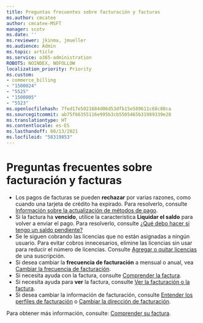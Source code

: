 ```yaml
---
title: Preguntas frecuentes sobre facturación y facturas
ms.author: cmcatee
author: cmcatee-MSFT
manager: scotv
ms.date: ''
ms.reviewer: jkinma, jmueller
ms.audience: Admin
ms.topic: article
ms.service: o365-administration
ROBOTS: NOINDEX, NOFOLLOW
localization_priority: Priority
ms.custom:
- commerce_billing
- "1500024"
- "5525"
- "1500005"
- "5523"
ms.openlocfilehash: 7fed17e5021684d06d53dfb15e589611c68c88ca
ms.sourcegitcommit: ab75f66355116e995b3cb5505465b31989339e28
ms.translationtype: HT
ms.contentlocale: es-ES
ms.lasthandoff: 08/13/2021
ms.locfileid: "58319853"
---
```

# <a name="billing-or-invoice-faq"></a>Preguntas frecuentes sobre facturación y facturas

- Los pagos de facturas se pueden **rechazar** por varias razones, como cuando una tarjeta de crédito ha expirado. Para resolverlo, consulte [Información sobre la actualización de métodos de pago](https://docs.microsoft.com/microsoft-365/commerce/billing-and-payments/manage-payment-methods#update-payment-method-details).
- Si la factura ha **vencido**, utilice la característica **Liquidar el saldo** para volver a enviar el pago. Para resolverlo, consulte [¿Qué debo hacer si tengo un saldo pendiente?](https://docs.microsoft.com/microsoft-365/commerce/billing-and-payments/pay-for-your-subscription#what-if-i-have-an-outstanding-balance)
- Se le siguen cobrando las licencias que no están asignadas a ningún usuario. Para evitar cobros innecesarios, elimine las licencias sin usar para reducir el número de licencias. Consulte [Agregar o quitar licencias](https://docs.microsoft.com/microsoft-365/commerce/licenses/buy-licenses) de una suscripción.
- Si desea cambiar la **frecuencia de facturación** a mensual o anual, vea [Cambiar la frecuencia de facturación](https://docs.microsoft.com/microsoft-365/commerce/billing-and-payments/change-payment-frequency).
- Si necesita ayuda con la factura, consulte [Comprender la factura](https://docs.microsoft.com/microsoft-365/commerce/billing-and-payments/understand-your-invoice2).
- Si necesita ayuda para **ver** la factura, consulte [Ver la facturación o la factura](https://docs.microsoft.com/microsoft-365/commerce/billing-and-payments/view-your-bill-or-invoice).
- Si desea cambiar la información de facturación, consulte [Entender los perfiles de facturación](https://docs.microsoft.com/microsoft-365/commerce/billing-and-payments/manage-billing-profiles) o [Cambiar la dirección de facturación](https://docs.microsoft.com/microsoft-365/commerce/billing-and-payments/change-your-billing-addresses).

Para obtener más información, consulte: [Comprender su factura](https://docs.microsoft.com/microsoft-365/commerce/billing-and-payments/understand-your-invoice2).